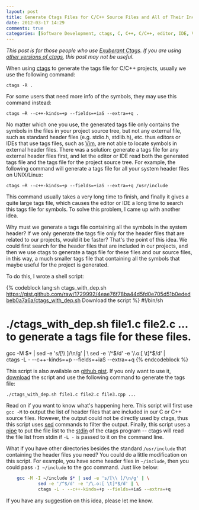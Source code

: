 ```yaml
---
layout: post
title: Generate Ctags Files for C/C++ Source Files and All of Their Included Header Files
date: 2012-03-17 14:29
comments: true
categories: [Software Development, ctags, C, C++, C/C++, editor, IDE, Vim]
---
```


_This post is for those people who use [Exuberant Ctags][ctags]. If you are
using
[other versions of ctags](http://en.wikipedia.org/wiki/Ctags#Variants_of_ctags),
this post may not be useful._

When using [ctags][] to generate the tags file for C/C++ projects, usually we
use the following command:

    ctags -R .

For some users that need more info of the symbols, they may use this command
instead:

    ctags –R --c++-kinds=+p --fields=+iaS --extra=+q .

No matter which one you use, the generated tags file only contains the symbols
in the files in your project source tree, but not any external file, such as
standard header files (e.g. stdio.h, stdlib.h), etc. thus editors or IDEs that
use tags files, such as [Vim][], are not able to locate symbols in external
header files. There was a solution: generate a tags file for any external header
files first, and let the editor or IDE read both the generated tags file and the
tags file for the project source tree. For example, the following command will
generate a tags file for all your system header files on UNIX/Linux:

    ctags –R --c++-kinds=+p --fields=+iaS --extra=+q /usr/include

This command usually takes a very long time to finish, and finally it gives a
quite large tags file, which causes the editor or IDE a long time to search this
tags file for symbols. To solve this problem, I came up with another idea.

Why must we generate a tags file containing all the symbols in the system
header? If we only generate the tags file only for the header files that are
related to our projects, would it be faster? That's the point of this idea. We
could first search for the header files that are included in our projects, and
then we use ctags to generate a tags file for these files and our source files,
in this way, a much smaller tags file that containing all the symbols that maybe
useful for the project is generated.

<!-- more -->

To do this, I wrote a shell script:

{% codeblock lang:sh ctags_with_dep.sh https://gist.github.com/raw/1729992/4eae76f78ba44d5fd0e705d51b0ededbeb0a7a6a/ctags_with_dep.sh Download the script %}
#!/bin/sh

# ./ctags_with_dep.sh file1.c file2.c ... to generate a tags file for these files.

gcc -M $* | sed -e 's/[\\ ]/\n/g' | \
        sed -e '/^$/d' -e '/\.o:[ \t]*$/d' | \
        ctags -L - --c++-kinds=+p --fields=+iaS --extra=+q
{% endcodeblock %}

This script is also available on [github gist](https://gist.github.com/1729992).
If you only want to use it,
[download](https://gist.github.com/raw/1729992/4eae76f78ba44d5fd0e705d51b0ededbeb0a7a6a/ctags_with_dep.sh)
the script and use the following command to generate the tags file:

    ./ctags_with_dep.sh file1.c file2.c file3.cpp ...

Read on if you want to know what's happening here. This script will first use
`gcc -M` to output the list of header files that are included in our C or C++
source files. However, the output could not be directly used by ctags, thus this
script uses [sed][] commands to filter the output. Finally, this script uses a
[pipe][] to put the file list to the [stdin]() of the ctags program -- ctags
will read the file list from stdin if `-L -` is passed to it on the command
line.

What if you have other directories besides the standard `/usr/include` that
containing the header files you need? You could do a little modification on this
script. For example, you have some header files in `~/include`, then you could
pass `-I ~/include` to the gcc command. Just like below:

```sh
    gcc -M -I ~/include $* | sed -e 's/[\\ ]/\n/g' | \
            sed -e '/^$/d' -e '/\.o:[ \t]*$/d' | \
            ctags -L - --c++-kinds=+p --fields=+iaS --extra=+q
```

If you have any suggestion on this idea, please let me know.


[Vim]: http://www.vim.org
[ctags]: http://ctags.sourceforge.net
[pipe]: http://en.wikipedia.org/wiki/Pipeline_(Unix)
[sed]: http://en.wikipedia.org/wiki/Sed
[stdin]: http://en.wikipedia.org/wiki/Standard_streams#Standard_input_.28stdin.29
